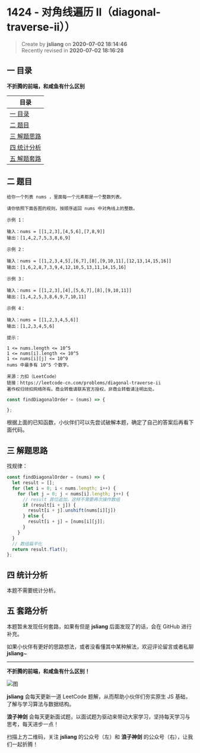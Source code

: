 1424 - 对角线遍历 II（diagonal-traverse-ii））
===

> Create by **jsliang** on **2020-07-02 18:14:46**  
> Recently revised in **2020-07-02 18:16:28**  

## 一 目录

**不折腾的前端，和咸鱼有什么区别**

| 目录 |
| --- |
| [一 目录](#chapter-one) |
| [二 题目](#chapter-two) |
| [三 解题思路](#chapter-three) |
| [四 统计分析](#chapter-four) |
| [五 解题套路](#chapter-five) |

## 二 题目



```
给你一个列表 nums ，里面每一个元素都是一个整数列表。

请你依照下面各图的规则，按顺序返回 nums 中对角线上的整数。

示例 1：

输入：nums = [[1,2,3],[4,5,6],[7,8,9]]
输出：[1,4,2,7,5,3,8,6,9]

示例 2：

输入：nums = [[1,2,3,4,5],[6,7],[8],[9,10,11],[12,13,14,15,16]]
输出：[1,6,2,8,7,3,9,4,12,10,5,13,11,14,15,16]

示例 3：

输入：nums = [[1,2,3],[4],[5,6,7],[8],[9,10,11]]
输出：[1,4,2,5,3,8,6,9,7,10,11]

示例 4：

输入：nums = [[1,2,3,4,5,6]]
输出：[1,2,3,4,5,6]

提示：

1 <= nums.length <= 10^5
1 <= nums[i].length <= 10^5
1 <= nums[i][j] <= 10^9
nums 中最多有 10^5 个数字。

来源：力扣（LeetCode）
链接：https://leetcode-cn.com/problems/diagonal-traverse-ii
著作权归领扣网络所有。商业转载请联系官方授权，非商业转载请注明出处。
```

```js
const findDiagonalOrder = (nums) => {

};
```

根据上面的已知函数，小伙伴们可以先尝试破解本题，确定了自己的答案后再看下面代码。

## 三 解题思路



找规律：

```js
const findDiagonalOrder = (nums) => {
  let result = [];
  for (let i = 0; i < nums.length; i++) {
    for (let j = 0; j < nums[i].length; j++) {
      // result 首位追加，这样不需要再次操作数组
      if (result[i + j]) {
        result[i + j].unshift(nums[i][j])
      } else {
        result[i + j] = [nums[i][j]];
      }
    }
  }
  // 数组扁平化
  return result.flat();
};
```

## 四 统计分析



本题不需要统计分析。

## 五 套路分析



本题暂未发现任何套路，如果有但是 **jsliang** 后面发现了的话，会在 GitHub 进行补充。

如果小伙伴有更好的思路想法，或者没看懂其中某种解法，欢迎评论留言或者私聊 **jsliang**~

---

**不折腾的前端，和咸鱼有什么区别！**

![图](https://github.com/LiangJunrong/document-library/blob/master/public-repertory/img/z-index-small.png?raw=true)

**jsliang** 会每天更新一道 LeetCode 题解，从而帮助小伙伴们夯实原生 JS 基础，了解与学习算法与数据结构。

**浪子神剑** 会每天更新面试题，以面试题为驱动来带动大家学习，坚持每天学习与思考，每天进步一点！

扫描上方二维码，关注 **jsliang** 的公众号（左）和 **浪子神剑** 的公众号（右），让我们一起折腾！


